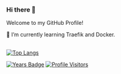 ### Hi there 👋

Welcome to my GitHub Profile!

🌱 I’m currently learning Traefik and Docker.
<br /><br />
<!--![Stats](https://github-readme-stats.vercel.app/api?username=munterkofler&show_icons=true)-->

[![Top Langs](https://github-readme-stats.vercel.app/api/top-langs/?username=munterkofler&hide=ruby&layout=compact)](https://github.com/anuraghazra/github-readme-stats)

[![Years Badge](https://badges.pufler.dev/years/munterkofler)](https://badges.pufler.dev) [![Profile Visitors](https://visitor-badge.glitch.me/badge?page_id=munterkofler|munterkofler)](https://visitor-badge.glitch.me)

<!--
**munterkofler/munterkofler** is a ✨ _special_ ✨ repository because its `README.md` (this file) appears on your GitHub profile.

Here are some ideas to get you started:

- 🔭 I’m currently working on ...
- 🌱 I’m currently learning ...
- 👯 I’m looking to collaborate on ...
- 🤔 I’m looking for help with ...
- 💬 Ask me about ...
- 📫 How to reach me: ...
- 😄 Pronouns: ...
- ⚡ Fun fact: ...
-->
